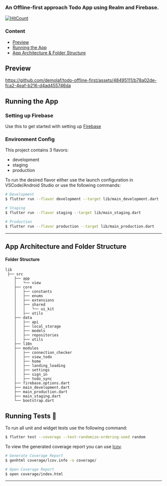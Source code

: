 ### An Offline-first approach Todo App using Realm and Firebase.
[![HitCount](https://hits.dwyl.com/demolaf/todo-offline-first.svg?style=flat-square&show=unique)](http://hits.dwyl.com/demolaf/todo-offline-first)

### Content
* [Preview](#preview)
* [Running the App](#running-the-app)
* [App Architecture & Folder Structure](#app-architecture-and-folder-structure)

## Preview

https://github.com/demolaf/todo-offline-first/assets/48495111/b78a02de-fca2-4eaf-b216-d4ad455746da

## Running the App

### Setting up Firebase

Use this to get started with setting up [Firebase](https://firebase.google.com/docs/flutter/setup?platform=ios)

### Environment Config
This project contains 3 flavors:

- development
- staging
- production

To run the desired flavor either use the launch configuration in VSCode/Android Studio or use the following commands:

```sh
# Development
$ flutter run --flavor development --target lib/main_development.dart

# Staging
$ flutter run --flavor staging --target lib/main_staging.dart

# Production
$ flutter run --flavor production --target lib/main_production.dart
```

---

## App Architecture and Folder Structure

#### Folder Structure

```
lib 
 ├── src
    ├── app
    │   └── view
    ├── core
    │   ├── constants
    │   ├── enums
    │   ├── extensions
    │   ├── shared
    │   │   └── ui_kit
    │   ├── utils
    ├── data
    │   ├── api
    │   ├── local_storage
    │   ├── models
    │   ├── repositories
    │   ├── utils
    ├── l10n
    ├── modules
    │   ├── connection_checker
    │   ├── view_todo
    │   ├── home
    │   ├── landing_loading
    │   ├── settings
    │   ├── sign_in
    │   ├── todo_sync
    ├── firebase.options.dart
    ├── main_development.dart
    ├── main_production.dart
    ├── main_staging.dart
    └── bootstrap.dart
```

## Running Tests 🧪

To run all unit and widget tests use the following command:

```sh
$ flutter test --coverage --test-randomize-ordering-seed random
```

To view the generated coverage report you can use [lcov](https://github.com/linux-test-project/lcov).

```sh
# Generate Coverage Report
$ genhtml coverage/lcov.info -o coverage/

# Open Coverage Report
$ open coverage/index.html
```

---
